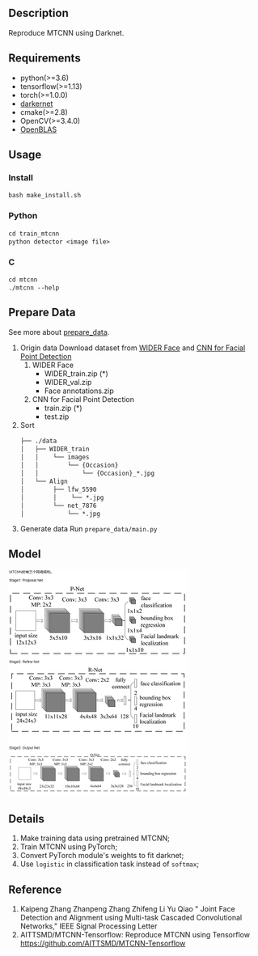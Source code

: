 ## Description
Reproduce MTCNN using Darknet.

## Requirements
- python(>=3.6)
- tensorflow(>=1.13)  
- torch(>=1.0.0)  
- [darkernet](https://github.com/isLouisHsu/DarkerNet)
- cmake(>=2.8)
- OpenCV(>=3.4.0)
- [OpenBLAS](http://www.openblas.net/)

## Usage
### Install
``` shell
bash make_install.sh
```

### Python
``` shell
cd train_mtcnn
python detector <image file>
```

### C
``` shell
cd mtcnn
./mtcnn --help
```

## Prepare Data

See more about [prepare_data](prepare_data/README.md).

1. Origin data
    Download dataset from [WIDER Face](http://mmlab.ie.cuhk.edu.hk/projects/WIDERFace/) and [CNN for Facial Point Detection](http://mmlab.ie.cuhk.edu.hk/archive/CNN_FacePoint.htm)
    1. WIDER Face
        - WIDER_train.zip (*)
        - WIDER_val.zip
        - Face annotations.zip
    2. CNN for Facial Point Detection
        - train.zip (*)
        - test.zip
2. Sort
    ```
    ├── ./data
    │   ├── WIDER_train
    │   │    └── images
    │   │        └── {Occasion}
    │   │            └── {Occasion}_*.jpg
    │   └── Align
    │        ├── lfw_5590
    │        │    └── *.jpg
    │        └── net_7876
    │            └── *.jpg
    ```
3. Generate data
    Run `prepare_data/main.py`

## Model
![mtcnn](/images/mtcnn.png)

## Details
1. Make training data using pretrained MTCNN;
1. Train MTCNN using PyTorch;
1. Convert PyTorch module's weights to fit darknet;
1. Use `logistic` in classification task instead of `softmax`;

## Reference
1. Kaipeng Zhang Zhanpeng Zhang Zhifeng Li Yu Qiao  " Joint Face Detection and Alignment using Multi-task Cascaded Convolutional Networks," IEEE Signal Processing Letter
2. AITTSMD/MTCNN-Tensorflow: Reproduce MTCNN using Tensorflow https://github.com/AITTSMD/MTCNN-Tensorflow
